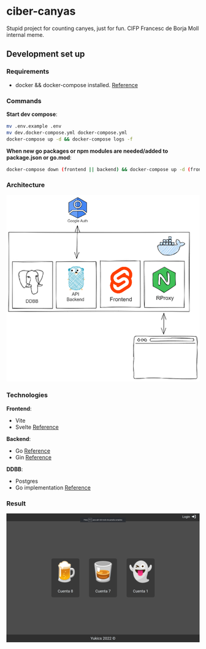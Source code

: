 # ciber-canyas

Stupid project for counting canyes, just for fun. CIFP Francesc de Borja Moll internal meme.

## Development set up

### Requirements

+ docker && docker-compose installed. [Reference](https://docs.docker.com/engine/install/ubuntu/)

### Commands

**Start dev compose**:

```bash
mv .env.example .env
mv dev.docker-compose.yml docker-compose.yml 
docker-compose up -d && docker-compose logs -f
```

**When new go packages or npm modules are needed/added to package.json or go.mod**:

```bash
docker-compose down (frontend || backend) && docker-compose up -d (frontend || backend)
```

### Architecture

![img/canyes-diagram.png](img/canyes-diagram.png)

### Technologies

**Frontend**:

+ Vite
+ Svelte [Reference](https://svelte.dev/docs)

**Backend**:

+ Go [Reference](https://go.dev/doc/)
+ Gin [Reference](https://gin-gonic.com/docs/)

**DDBB**:

+ Postgres
+ Go implementation [Reference](https://blog.logrocket.com/building-simple-app-go-postgresql/)

### Result 

![img/result.png](img/result.png)